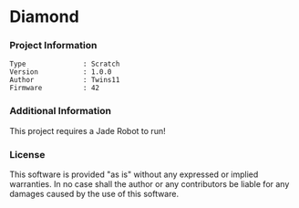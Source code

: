 Diamond
================



### Project Information
```
Type              : Scratch
Version           : 1.0.0
Author            : Twins11
Firmware          : 42
```

### Additional Information
This project requires a Jade Robot to run!

### License
This software is provided "as is" without any expressed or implied warranties.  In no case shall the author or any contributors be liable for any damages caused by the use of this software.

